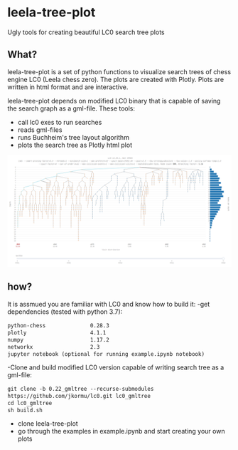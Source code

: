 # leela-tree-plot
Ugly tools for creating beautiful LC0 search tree plots

## What?
leela-tree-plot is a set of python functions to visualize search trees of chess engine LC0 (Leela chess zero).
The plots are created with Plotly. Plots are written in html format and are interactive.

leela-tree-plot depends on modified LC0 binary that is capable of saving the search graph as a gml-file.
These tools:
- call lc0 exes to run searches
- reads gml-files
- runs Buchheim's tree layout algorithm
- plots the search tree as Plotly html plot

![Alt text](images/example_plot.png?raw=true)

## how?
It is assmued you are familiar with LC0 and know how to build it:
-get dependencies (tested with python 3.7):
```
python-chess              0.28.3
plotly                    4.1.1
numpy                     1.17.2
networkx                  2.3
jupyter notebook (optional for running example.ipynb notebook)
```
-Clone and build modified LC0 version capable of writing search tree as a gml-file:

```
git clone -b 0.22_gmltree --recurse-submodules https://github.com/jkormu/lc0.git lc0_gmltree 
cd lc0_gmltree
sh build.sh
``` 
- clone leela-tree-plot
- go through the examples in example.ipynb and start creating your own plots

